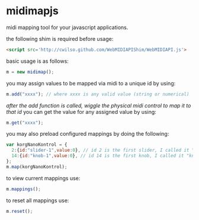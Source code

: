 midimapjs
=========

midi mapping tool for your javascript applications.

the following shim is required before usage:
```html
<script src='http://cwilso.github.com/WebMIDIAPIShim/WebMIDIAPI.js'>
```

basic usage is as follows:
```javascript
m = new midimap();
```
you may assign values to be mapped via midi to a unique id by using:
```javascript
m.add("xxxx"); // where xxxx is any valid value (string or numerical)
```
*after the add function is called, wiggle the physical midi control to map it to that id*
you can get the value for any assigned value by using:
```javascript
m.get("xxxx");
```
you may also preload configured mappings by doing the following:
```javascript
var korgNanoKontrol = {
  2:{id:"slider-1",value:0}, // id 2 is the first slider, I called it "slider-1"
  14:{id:"knob-1",value:0}, // id 14 is the first knob, I called it "knob-1"
};
m.map(korgNanoKontrol);
```
to view current mappings use:
```javascript
m.mappings();
```
to reset all mappings use:
```javascript
m.reset();
```
